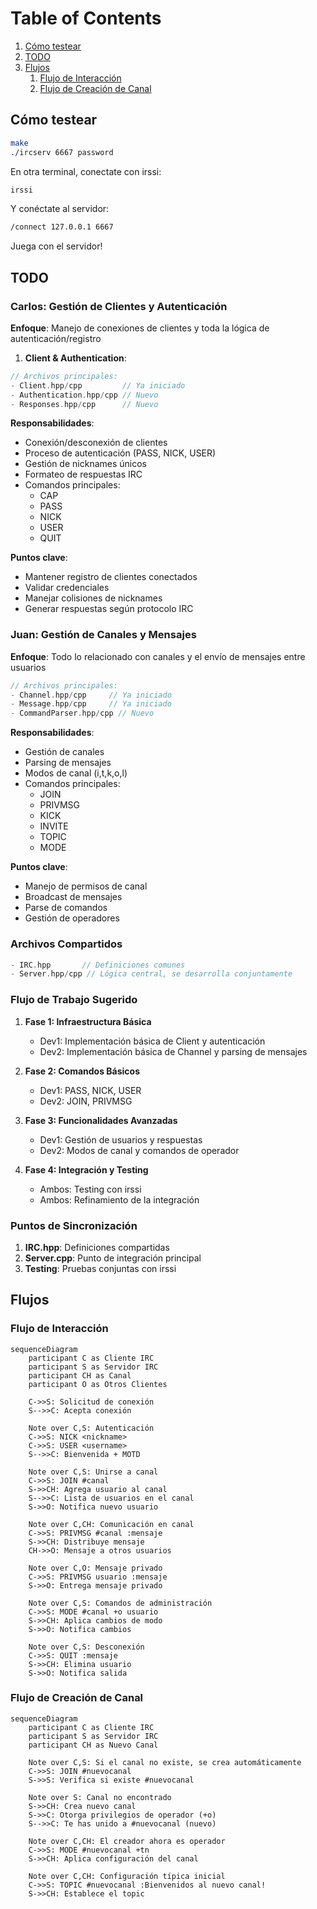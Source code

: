 # Table of Contents
1. [Cómo testear](#cómo-testear)
2. [TODO](#todo)
3. [Flujos](#flujos)
	1. [Flujo de Interacción](#flujo-de-interacción)
	2. [Flujo de Creación de Canal](#flujo-de-creación-de-canal)


## Cómo testear

```bash
make
./ircserv 6667 password
```

En otra terminal, conectate con irssi:

```bash
irssi
```
Y conéctate al servidor:
```bash
/connect 127.0.0.1 6667
```

Juega con el servidor!

## TODO

### Carlos: Gestión de Clientes y Autenticación
**Enfoque**: Manejo de conexiones de clientes y toda la lógica de autenticación/registro

1. **Client & Authentication**:
```cpp
// Archivos principales:
- Client.hpp/cpp         // Ya iniciado
- Authentication.hpp/cpp // Nuevo
- Responses.hpp/cpp      // Nuevo
```

**Responsabilidades**:
- Conexión/desconexión de clientes
- Proceso de autenticación (PASS, NICK, USER)
- Gestión de nicknames únicos
- Formateo de respuestas IRC
- Comandos principales:
  * CAP
  * PASS
  * NICK
  * USER
  * QUIT

**Puntos clave**:
- Mantener registro de clientes conectados
- Validar credenciales
- Manejar colisiones de nicknames
- Generar respuestas según protocolo IRC

### Juan: Gestión de Canales y Mensajes
**Enfoque**: Todo lo relacionado con canales y el envío de mensajes entre usuarios

```cpp
// Archivos principales:
- Channel.hpp/cpp     // Ya iniciado
- Message.hpp/cpp     // Ya iniciado
- CommandParser.hpp/cpp // Nuevo
```

**Responsabilidades**:
- Gestión de canales
- Parsing de mensajes
- Modos de canal (i,t,k,o,l)
- Comandos principales:
  * JOIN
  * PRIVMSG
  * KICK
  * INVITE
  * TOPIC
  * MODE

**Puntos clave**:
- Manejo de permisos de canal
- Broadcast de mensajes
- Parse de comandos
- Gestión de operadores

### Archivos Compartidos
```cpp
- IRC.hpp       // Definiciones comunes
- Server.hpp/cpp // Lógica central, se desarrolla conjuntamente
```

### Flujo de Trabajo Sugerido

1. **Fase 1: Infraestructura Básica**
   - Dev1: Implementación básica de Client y autenticación
   - Dev2: Implementación básica de Channel y parsing de mensajes

2. **Fase 2: Comandos Básicos**
   - Dev1: PASS, NICK, USER
   - Dev2: JOIN, PRIVMSG

3. **Fase 3: Funcionalidades Avanzadas**
   - Dev1: Gestión de usuarios y respuestas
   - Dev2: Modos de canal y comandos de operador

4. **Fase 4: Integración y Testing**
   - Ambos: Testing con irssi
   - Ambos: Refinamiento de la integración

### Puntos de Sincronización
1. **IRC.hpp**: Definiciones compartidas
2. **Server.cpp**: Punto de integración principal
3. **Testing**: Pruebas conjuntas con irssi

## Flujos

### Flujo de Interacción

```mermaid
sequenceDiagram
    participant C as Cliente IRC
    participant S as Servidor IRC
    participant CH as Canal
    participant O as Otros Clientes

    C->>S: Solicitud de conexión
    S-->>C: Acepta conexión
    
    Note over C,S: Autenticación
    C->>S: NICK <nickname>
    C->>S: USER <username>
    S-->>C: Bienvenida + MOTD

    Note over C,S: Unirse a canal
    C->>S: JOIN #canal
    S->>CH: Agrega usuario al canal
    S-->>C: Lista de usuarios en el canal
    S->>O: Notifica nuevo usuario
    
    Note over C,CH: Comunicación en canal
    C->>S: PRIVMSG #canal :mensaje
    S->>CH: Distribuye mensaje
    CH->>O: Mensaje a otros usuarios
    
    Note over C,O: Mensaje privado
    C->>S: PRIVMSG usuario :mensaje
    S->>O: Entrega mensaje privado
    
    Note over C,S: Comandos de administración
    C->>S: MODE #canal +o usuario
    S->>CH: Aplica cambios de modo
    S->>O: Notifica cambios
    
    Note over C,S: Desconexión
    C->>S: QUIT :mensaje
    S->>CH: Elimina usuario
    S->>O: Notifica salida
```

### Flujo de Creación de Canal

```mermaid
sequenceDiagram
    participant C as Cliente IRC
    participant S as Servidor IRC
    participant CH as Nuevo Canal
    
    Note over C,S: Si el canal no existe, se crea automáticamente
    C->>S: JOIN #nuevocanal
    S->>S: Verifica si existe #nuevocanal
    
    Note over S: Canal no encontrado
    S->>CH: Crea nuevo canal
    S->>C: Otorga privilegios de operador (+o)
    S-->>C: Te has unido a #nuevocanal (nuevo)
    
    Note over C,CH: El creador ahora es operador
    C->>S: MODE #nuevocanal +tn
    S->>CH: Aplica configuración del canal
    
    Note over C,CH: Configuración típica inicial
    C->>S: TOPIC #nuevocanal :Bienvenidos al nuevo canal!
    S->>CH: Establece el topic
```